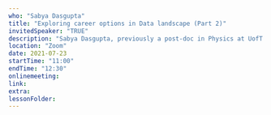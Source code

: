 ```yaml
---
who: "Sabya Dasgupta"
title: "Exploring career options in Data landscape (Part 2)"
invitedSpeaker: "TRUE"
description: "Sabya Dasgupta, previously a post-doc in Physics at UofT and now senior manager at Loblaw Companies, discusses his thoughts on career paths in the field."
location: "Zoom"
date: 2021-07-23
startTime: "11:00"
endTime: "12:30"
onlinemeeting: 
link: 
extra: 
lessonFolder: 
---
```

